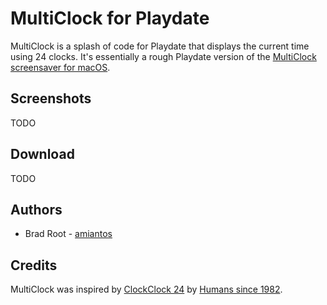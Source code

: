 # MultiClock for Playdate

MultiClock is a splash of code for Playdate that displays the current time using 24 clocks. It's essentially a rough Playdate version of the [MultiClock screensaver for macOS](https://github.com/amiantos/multiclock).

## Screenshots

TODO

## Download

TODO

## Authors

* Brad Root - [amiantos](https://github.com/amiantos)

## Credits

MultiClock was inspired by [ClockClock 24](https://clockclock.com/collections/clockclock-24) by [Humans since 1982](https://www.humanssince1982.com).
